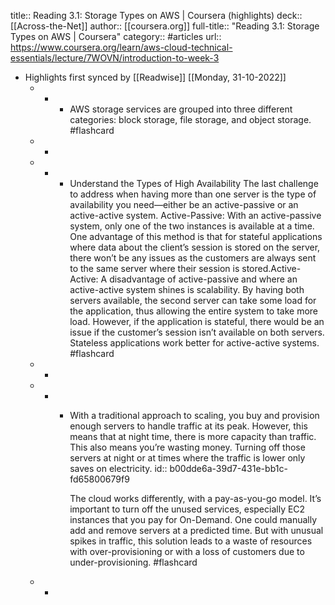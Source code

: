title:: Reading 3.1: Storage Types on AWS | Coursera (highlights)
deck:: [[Across-the-Net]]
author:: [[coursera.org]]
full-title:: "Reading 3.1: Storage Types on AWS | Coursera"
category:: #articles
url:: https://www.coursera.org/learn/aws-cloud-technical-essentials/lecture/7WOVN/introduction-to-week-3

- Highlights first synced by [[Readwise]] [[Monday, 31-10-2022]]
	- -
		- AWS storage services are grouped into three different categories: block storage, file storage, and object storage. #flashcard
	- -
	- -
		- Understand the Types of High Availability
		  The last challenge to address when having more than one server is the type of availability you need—either be an active-passive or an active-active system. 
		  Active-Passive: With an active-passive system, only one of the two instances is available at a time. One advantage of this method is that for stateful applications where data about the client’s session is stored on the server, there won’t be any issues as the customers are always sent to the same server where their session is stored.Active-Active: A disadvantage of active-passive and where an active-active system shines is scalability. By having both servers available, the second server can take some load for the application, thus allowing the entire system to take more load. However, if the application is stateful, there would be an issue if the customer’s session isn’t available on both servers. Stateless applications work better for active-active systems. #flashcard
	- -
	- -
		- With a traditional approach to scaling, you buy and provision enough servers to handle traffic at its peak. However, this means that at night time, there is more capacity than traffic. This also means you’re wasting money. Turning off those servers at night or at times where the traffic is lower only saves on electricity. 
		  id:: b00dde6a-39d7-431e-bb1c-fd65800679f9
		  
		  The cloud works differently, with a pay-as-you-go model. It’s important to turn off the unused services, especially EC2 instances that you pay for On-Demand. One could manually add and remove servers at a predicted time. But with unusual spikes in traffic, this solution leads to a waste of resources with over-provisioning or with a loss of customers due to under-provisioning. #flashcard
	- -